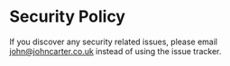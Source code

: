# Security Policy

If you discover any security related issues, please email john@johncarter.co.uk instead of using the issue tracker.
